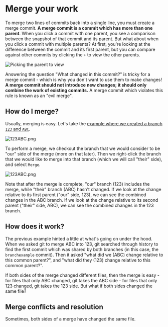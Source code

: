 # Merge your work

To merge two lines of commits back into a single line, you must create a merge commit.  **A merge commit is a commit which has more than one parent**.  When you click a commit with one parent, you see a comparison between the snapshot of that commit and its parent.  But what about when you click a commit with multiple parents?  At first, you're looking at the difference between the commit and its first parent, but you can compare against other commits by clicking the `+` to view the other parents.

![Picking the parent to view](Merge_PickParent.gif)

Answering the question "What changed in this commit?" is tricky for a merge commit - which is why you don't want to use them to make changes!  **A merge commit should not introduce new changes; it should only combine the work of existing commits.**  A merge commit which violates this rule is known as an "evil merge".

## How do I merge?

Usually, merging is easy.  Let's take the [example where we created a branch `123` and `ABC`](../Branches/Overview.html#using-a-branch-as-a-paintbrush).

![123ABC.png](Merge_BeforeMerge.png)

To perform a merge, we checkout the branch that we would consider to be "our" side of the merge (more on that later).  Then we right-click the branch that we would like to merge into that branch (which we will call "their" side), and select `Merge`.

![123ABC.png](Merge_PerformMerge.gif)

Note that after the merge is complete, "our" branch (123) includes the merge, while "their" branch (ABC) hasn't changed.  If we look at the change relative to its first parent ("our" side, 123), we can see the combined changes in the ABC branch.  If we look at the change relative to its second parent ("their" side, ABC), we can see the combined changes in the 123 branch.

## How does it work?

The previous example hinted a little at what's going on under the hood.  When we asked git to merge ABC into 123, git searched through history to find the first commit which was shared by both branches (in this case, the `branchexample` commit).  Then it asked "what did we (ABC) change relative to this common parent?", and "what did they (123) change relative to this common parent?".

If both sides of the merge changed different files, then the merge is easy - for files that only ABC changed, git takes the ABC side - for files that only 123 changed, git takes the 123 side.  But what if both sides changed the same file?

## Merge conflicts and resolution

Sometimes, both sides of a merge have changed the same file.